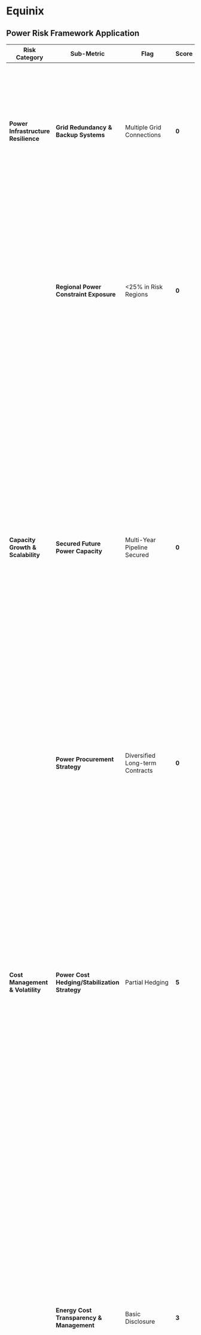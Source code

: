 # Equinix

## Power Risk Framework Application

| **Risk Category**| **Sub-Metric** | **Flag** | **Score** | **Justification** | **Reference**|
| ------------------------------------ | --------------------------------------------- | ------------------------------- | --------- | ------------------------------------------------------------------------------------------------------------------------------------------------------------------------------------------------------------- | ------------------------------------------------------------------------------------------------------------------------- |
| **Power Infrastructure Resilience**  | **Grid Redundancy & Backup Systems** | Multiple Grid Connections| **0**| All Equinix IBX data centers are built to **N+1 or 2N** standards, with concurrently maintainable A/B feeds, UPS, and diesel generators. Tier III or higher design in major metros ensures continuous uptime. |[Equinix IBX Standards](https://www.equinix.com/resources/design-standards.com)|
|| **Regional Power Constraint Exposure** | <25% in Risk Regions  | **0**|VNET operates predominantly in China across zones with generally stable grid availability. Major data centers are located in Eastern Data-Western Computing regions like Inner Mongolia (e.g. Ulanqab) and Beijing region, avoiding acute grid risk hotspots like California or Northern Virginia.| [Equinix Global Locations](https://www.equinix.com/data-centers.com) |
| **Capacity Growth & Scalability**    | **Secured Future Power Capacity** | Multi-Year Pipeline Secured| **0**| Equinix has secured multi-year power capacity pipeline through: (1) 62 major projects underway adding >165 MW by end-2026, (2) $15+ billion joint venture with CPP/GIC to add >1.5 GW capacity in multi-hundred MW campuses, and (3) existing $8 billion JV portfolio delivering >725 MW across 35+ facilities. Total secured pipeline exceeds 2.4 GW through 2030+.165+ MW by 2026 (confirmed projects); 1,500+ MW additional (new $15B JV); 725+ MW existing (current JV portfolio) => Total: 2,400+ MW secured pipeline | [Equinix Partners with CleanMax to Develop 33 MW Captive Renewable Power Projects to Decarbonize its Data Centers in India](https://www.equinix.com/newsroom/press-releases/india/2024/11/equinix-partners-with-cleanmax-to-develop-33-mw-captive-renewable-power-projects-to-decarbonize-its-data-centers-in-india) <br>[Equinix Expansion Plan](https://www.datacenterfrontier.com/hyperscale/article/55237220/us-data-center-investments-roll-on-equinix-adds-15b-jv-for-hyperscale-expansion-morgan-stanley-funds-flexential)</br> <br>[Equinix Agrees to Form Greater Tan $15B JV to Expand Hyperscale Data Centers in the U.S. and Support Growing AI and Cloud Innovation](https://www.equinix.com/newsroom/press-releases/2024/10/equinix-agrees-to-form-greater-than-15b-jv-to-expand-hyperscale-data-centers-in-the-u-s-and-support-growing-ai-and-cloud-innovation)</br>|
|| **Power Procurement Strategy**  | Diversified Long-term Contracts | **0**     | Uses **long-term PPAs, green tariffs, and direct utility agreements** for renewable and conventional power globally; very little reliance on spot markets.| [Equinix 2024 Sustainability Report](https://sustainability.equinix.com)|
| **Cost Management & Volatility** | **Power Cost Hedging/Stabilization Strategy** | Partial Hedging| **5**| Equinix's energy cost stabilization strategy relies primarily on long-term PPAs (1.2 GW contracted) for price predictability, combined with energy efficiency measures and conservation efforts. However, the 2024 10-K explicitly states that power costs remain 'volatile and unpredictable' despite hedging efforts, indicating limited comprehensive financial hedging for energy price volatility. The company uses extensive foreign currency and interest rate hedging but shows limited evidence of direct energy commodity price hedging. | [Equinix 2024 10-K](https://investor.equinix.com/sec-filings/all-sec-filings/content/0001628280-25-005126/eqix-20241231.htm) |
|   | **Energy Cost Transparency & Management**| Basic Disclosure  | **3**     | Equinix provides strong environmental transparency through SASB-compliant reporting, customer-level Green Power Reports, detailed renewable energy coverage (96%), and comprehensive PUE metrics (1.39). However, the company offers limited detailed energy cost breakdown or pricing strategy disclosure. Energy costs are reported generically as 'utilities costs' with only basic seasonal variations mentioned. While sustainability reporting is excellent, financial energy cost transparency is basic.| [Equinix ESG Reports](https://sustainability.equinix.com) <br> [Equinix 2024 10-K](https://investor.equinix.com/sec-filings/all-sec-filings/content/0001628280-25-005126/eqix-20241231.htm)</br> |
| **Operational Energy Efficiency**  | **Power Usage Effectiveness (PUE)**  | 1.25-1.4  | **5** |  Equinix achieved an annual average global power usage effectiveness (PUE) of 1.39, a 6% improvement from 2023 | [Equinix Sustainability Data Summery](https://www.equinix.com/resources/data-sheets/sustainability-data-summary)   |
| | **Efficiency Improvement Trajectory**| Improving Trend  | **0** | Trend toward further lowering PUE via liquid cooling, AI-driven optimization, and efficiency retrofits. | Equinix 2024 ESG Report |
| **Sustainability & Regulatory Risk** | **Renewable Energy Integration**  | >75% Renewable  | **0**     | Equinix achieved **96% renewable coverage in 2024** and targets 100% via PPAs and green procurement.   | [Equinix Sustainability Goals](https://sustainability.equinix.com)     |
|| **ESG/Climate Regulatory Preparedness**| Comprehensive Strategy| **0**     | Equinix is a **leader** in ESG: science-based targets, RE100 member, reporting to CDP; fully integrated into governance. | Equinix ESG |
||MW Capacity Disclosed|-|-|1289MW|[Equinix 2024 10-K](https://investor.equinix.com/sec-filings/all-sec-filings/content/0001628280-25-005126/eqix-20241231.htm)|


## Geographic Risk Evaluation
| **Sub-Metric** | **Flag** | **Score** | **Justification** | **Reference** |
|----------------|----------|-----------|-------------------|---------------|
| **Asset Geographic Concentration Risk**   |Well diversified| **0**|Equinix presence includes North America (~85+ facilities), Latin America (Brazil, Colombia, Mexico, Peru), Europe (UK, Germany, France, Netherlands, Spain, etc.), Middle East (UAE, Oman), Asia-Pacific (Australia, Japan, Singapore, Malaysia, Indonesia, Philippines, South Korea, India), and Africa (Nigeria, South Africa). Region-level: Even U.S. exposure (~North America) is less than 60% given substantial EMEA, APAC, LATAM, and Africa presence. Metro-level: Equinix’s sites are widely spread across ~70+ metros; no city surpasses the 40% threshold.|  |
| **Revenue Geographic Concentration Risk** |Well Diversified|**0**|Equinix’s revenue is well distributed across key regions—no single metro or country exceeds competitive thresholds.|  |
| **High‑Risk Geographic Exposure** |Moderate Exposure   | **6**|Notable U.S. clusters include Silicon Valley (“Great Oaks”), Northern Virginia (“Data Center Alley”), and Miami (NAP of the Americas) — all key power‑intensive regions. Silicon Valley: Over 50 data centers consume ~60% of Santa Clara’s municipal utility capacity, pushing grid load and risking blackouts. Northern Virginia/PJM: In July 2024, ~60 data centers in the region disconnected simultaneously due to a surge protector failure, prompting 1.5 GW of unplanned grid withdrawal and near systemic instability.  Regulators have flagged grid reliability risks driven by hyperscale and colocation growth, especially in Virginia and Texas. Equinix incorporates climate resilience into site selection and design standards, but physical campuses in these high-risk zones remain operational and significant in scale.  |[2024 Annual Report](https://americantower.gcs-web.com/static-files/d9bdd953-3407-4bff-bca3-ca6d826b6b8b)  [AMT Global Presence](https://www.americantower.com/global-presence)|
| **Natural Disaster & Climate Risk** | Moderate Risk |**3**|Equinix has several IBX data centers in high-risk U.S. coastal/metropolitan areas, including Miami (MI1), Silicon Valley (Great Oaks), Northern Virginia, and Florida/Texas corridors, which face elevated hurricane, heat, and flood risk. MI1, for example, is built 14 feet above sea level with 7‑inch walls and engineered for Category 5 winds. Equinix utilizes TCFD-aligned risk assessments, modeling for physical risks (wildfire, flood, drought, extreme heat) and embedding mitigation into site design and operations. A meaningful subset of Equinix’s ~260‑270 IBX facilities (approx. 20–30%) are located in regions subject to elevated natural disaster or climate risk—mostly in the U.S., with a smaller proportion globally facing heat/drought stress.| |
| **Market Saturation & Competition Risk**  | | | | |



## Customer Concentration Risk.
| **Sub-Metric** | **Flag** | **Score** | **Justification** | **Reference** |
|----------------|----------|-----------|-------------------|---------------|
| **Single Customer Dependency** | Low Dependency | **0** |Equinix indicates that no single customer contributed 10% or more of revenue in recent years. Top client contribution is estimated ~3.5%.|  |
| **Top Customer Portfolio Concentration**     | Well Diversified |**0**| Top 50 customers collectively accounted for approximately 36% of recurring revenue; the top 10 are ~19%—well below concentration thresholds.| |
| **Customer Type & Pricing Power Risk**       | Favorable Mix | **0**|	Equinix serves thousands of enterprise, cloud, content, financial, and carrier customers. Pricing power is strong due to platform neutrality. |   |
| **Contract Duration & Revenue Stability**    | Strong Protection | **0**|	Contracts generally span 1–3 years (with high renewal rates), recurring revenues comprise >90% of total revenue—indicating stable contractual recurring bookings. |   |
| **Customer Financial Quality & Credit Risk** | Mixed Quality| **2**  | Equinix’s customers include investment-grade hyperscalers, telecom carriers, large enterprises—credit risk is minimal.| 